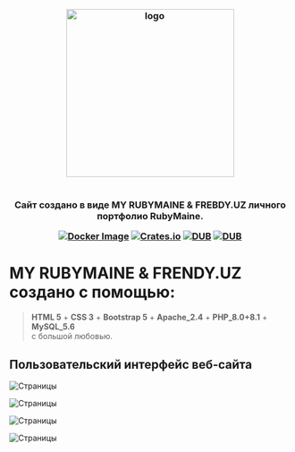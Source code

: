 <h3 align="center">
<br />
<img src="https://rubymaine.000webhostapp.com/rubymaine/rm.rubymaine-frendy.uz/ruby+frendy.uz.png" alt="logo" width="300" />
<br />
<br />
<br />
Cайт создано в виде MY RUBYMAINE & FREBDY.UZ личного портфолио RubyMaine.

[![Docker Image](https://github.com/ciur/papermerge/actions/workflows/docker.yml/badge.svg)](https://github.com/ciur/papermerge/actions/workflows/docker.yml)
[![Crates.io](https://img.shields.io/crates/l/rustc-serialize.svg)](#)
[![DUB](https://img.shields.io/badge/Powered%20by-PHP-blue.svg)]()
[![DUB](https://img.shields.io/badge/version-8.0_8.1-green)]()
</h3>


# MY RUBYMAINE & FRENDY.UZ создано с помощью:
> **HTML 5** + **CSS 3** + **Bootstrap 5** + **Apache_2.4** + **PHP_8.0+8.1** + **MySQL_5.6** <br /> с большой любовью.


## Пользовательский интерфейс веб-сайта
![Страницы](https://rubymaine.000webhostapp.com/rubymaine/rm.rubymaine-frendy.uz/FRONT=END/01.jpg?raw=true)

![Страницы](https://rubymaine.000webhostapp.com/rubymaine/rm.rubymaine-frendy.uz/FRONT=END/02.jpg?raw=true)

![Страницы](https://rubymaine.000webhostapp.com/rubymaine/rm.rubymaine-frendy.uz/FRONT=END/03.png?raw=true)

![Страницы](https://rubymaine.000webhostapp.com/rubymaine/rm.rubymaine-frendy.uz/FRONT=END/04.jpg?raw=true)

